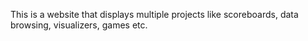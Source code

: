This is a website that displays multiple projects like scoreboards, data browsing, visualizers, games etc.
